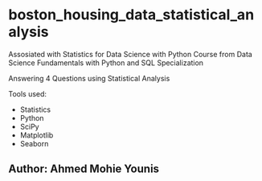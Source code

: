 # boston_housing_data_statistical_analysis
Assosiated with Statistics for Data Science with Python Course from Data Science Fundamentals with Python and SQL Specialization

Answering 4 Questions using Statistical Analysis

Tools used:
+ Statistics
+ Python
+ SciPy
+ Matplotlib
+ Seaborn

## **Author: Ahmed Mohie Younis**
